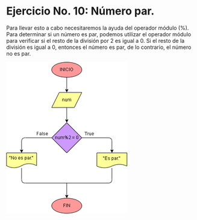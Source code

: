 # Ejercicio No. 10: Número par.

Para llevar esto a cabo necesitaremos la ayuda del operador módulo (%).
Para determinar si un número es par, podemos utilizar el operador módulo para verificar si el resto de la división por 2 es igual a 0.
Si el resto de la división es igual a 0, entonces el número es par, de lo contrario, el número no es par. 

![Diagrama](diagrama.png "diagrama de flujo")